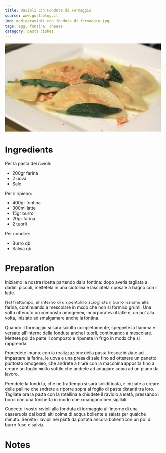 ```yaml
---
title: Ravioli con Fonduta di Formaggio
source: www.gustoblog.it
img: media/ravioli_con_fonduta_di_formaggio.jpg
tags: egg, fontina, cheese
category: pasta dishes
---
```


![Ravioli con Fonduta di Formaggio](media/ravioli_con_fonduta_di_formaggio.jpg)

Ingredients
===========
    
Per la pasta dei ravioli:

* 200gr farina
* 2 uova
* Sale
    
Per il ripieno:

* 400gr fontina
* 300ml latte
* 15gr burro
* 20gr farina
* 2 tuorli

Per condire:

* Burro qb
* Salvia qb

Preparation
===========

Iniziamo la nostra ricetta partendo dalla fontina: dopo averla tagliata a dadini piccoli, mettetela in una ciotolina e lasciatela riposare a bagno con il latte.

Nel frattempo, all'interno di un pentolino sciogliete il burro insieme alla farina, continuando a mescolare in modo che non si formino grumi. Una volta ottenuto un composto omogeneo, incorporatevi il latte e, un po' alla volta, iniziate ad amalgamare anche la fontina.

Quando il formaggio si sarà sciolto completamente, spegnete la fiamma e versate all'interno della fonduta anche i tuorli, continuando a mescolare. Mettete poi da parte il composto e riponete in frigo in modo che si rapprenda.

Procedete intanto con la realizzazione della pasta fresca: iniziate ad impastare la farina, le uova e una presa di sale fino ad ottenere un panetto piuttosto omogeneo, che andrete a tirare con la macchina apposita fino a creare un foglio molto sottile che andrete ad adagiare sopra ad un piano da lavoro.

Prendete la fonduta, che ne frattempo si sarà solidificata, e iniziate a creare delle palline che andrete a riporre sopra al foglio di pasta distanti tra loro. Tagliate ora la pasta con la rotellina e chiudete il raviolo a metà, pressando i bordi con una forchetta in modo che rimangano ben sigillati.

Cuocete i vostri ravioli alla fonduta di formaggio all'interno di una casseruola dai bordi alti colma di acqua bollente e salata per qualche minuto. Servite i ravioli nei piatti da portata ancora bollenti con un po' di burro fuso e salvia.

Notes
=====
